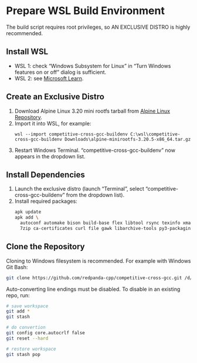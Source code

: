 # Prepare WSL Build Environment

The build script requires root privileges, so AN EXCLUSIVE DISTRO is highly recommended.

## Install WSL

- WSL 1: check “Windows Subsystem for Linux” in “Turn Windows features on or off” dialog is sufficient.
- WSL 2: see [Microsoft Learn](https://learn.microsoft.com/en-us/windows/wsl/install).

## Create an Exclusive Distro

1. Download Alpine Linux 3.20 mini rootfs tarball from [Alpine Linux Repository](https://dl-cdn.alpinelinux.org/alpine/v3.20/releases/x86_64/).
2. Import it into WSL, for example:
   ```pwsh
   wsl --import competitive-cross-gcc-buildenv C:\wsl\competitive-cross-gcc-buildenv Downloads\alpine-minirootfs-3.20.5-x86_64.tar.gz
   ```
3. Restart Windows Terminal. “competitive-cross-gcc-buildenv” now appears in the dropdown list.

## Install Dependencies

1. Launch the exclusive distro (launch “Terminal”, select “competitive-cross-gcc-buildenv” from the dropdown list).
2. Install required packages:
   ```bash
   apk update
   apk add \
     autoconf automake bison build-base flex libtool rsync texinfo xmake \
     7zip ca-certificates curl file gawk libarchive-tools py3-packaging python3 zstd
   ```

## Clone the Repository

Cloning to Windows filesystem is recommended. For example with Windows Git Bash:
```bash
git clone https://github.com/redpanda-cpp/competitive-cross-gcc.git /d/competitive-cross-gcc --config=core.autocrlf=false
```

Auto-converting line endings must be disabled. To disable in an existing repo, run:
```bash
# save workspace
git add *
git stash

# do convertion
git config core.autocrlf false
git reset --hard

# restore workspace
git stash pop
```
